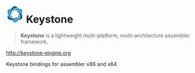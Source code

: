 # ![](../assets/Keystone.png) Keystone

> **Keystone** is a lightweight multi-platform, multi-architecture assembler framework.

http://keystone-engine.org

Keystone bindings for assembler x86 and x64